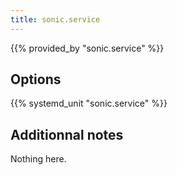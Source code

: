 ```yaml
---
title: sonic.service
---
```


{{% provided_by "sonic.service" %}}

## Options

{{% systemd_unit "sonic.service" %}}

## Additionnal notes

Nothing here.